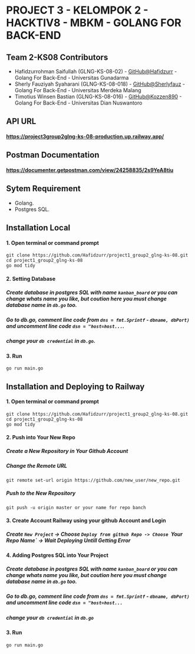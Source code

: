 # PROJECT 3 - KELOMPOK 2 - HACKTIV8 - MBKM - GOLANG FOR BACK-END

## Team 2-KS08 Contributors
* Hafidzurrohman Saifullah (GLNG-KS-08-02) - [GitHub@Hafidzurr](https://github.com/Hafidzurr) - Golang For Back-End - Universitas Gunadarma
* Sherly Fauziyah Syaharani (GLNG-KS-08-018) - [GitHub@Sherlyfauz](https://github.com/Sherlyfauz) - Golang For Back-End - Universitas Merdeka Malang 
* Timotius Winsen Bastian (GLNG-KS-08-016) - [GitHub@Kozzen890](https://github.com/Kozzen890) - Golang For Back-End - Universitas Dian Nuswantoro 
##
##
## API URL 
#### https://project3group2glng-ks-08-production.up.railway.app/
##
## Postman Documentation
#### https://documenter.getpostman.com/view/24258835/2s9YeA8tiu
##
## Sytem Requirement
* Golang.
* Postgres SQL.
## Installation Local
#### 1. Open terminal or command prompt
```
git clone https://github.com/Hafidzurr/project1_group2_glng-ks-08.git
cd project1_group2_glng-ks-08
go mod tidy
```
#### 2. Setting Database 

##### Create database in postgres SQL with name `kanban_board` or you can change whats name you like, but coution here you must change database name in `db.go` too.

##### Go to db.go, comment line code from `dns = fmt.Sprintf` - `dbname, dbPort)` and uncomment line code `dsn = "host=host...`.

##### change your `db credential` in `db.go`.


#### 3. Run 
```
go run main.go
```
## Installation and Deploying to Railway
#### 1. Open terminal or command prompt
```
git clone https://github.com/Hafidzurr/project1_group2_glng-ks-08.git
cd project1_group2_glng-ks-08
go mod tidy
```
#### 2. Push into Your New Repo
##### Create a New Repository in Your Github Account
##### Change the Remote URL
```
git remote set-url origin https://github.com/new_user/new_repo.git
```
##### Push to the New Repository 
```
git push -u origin master or your name for repo banch
```
#### 3. Create Account Railway using your github Account and Login
##### Create `New Project` -> Choose `Deploy from github Repo -> Choose `Your Repo Name` -> Wait Deploying Untill Getting Error

#### 4. Adding Postgres SQL into Your Project




##### Create database in postgres SQL with name `kanban_board` or you can change whats name you like, but coution here you must change database name in `db.go` too.

##### Go to db.go, comment line code from `dns = fmt.Sprintf` - `dbname, dbPort)` and uncomment line code `dsn = "host=host...`

##### change your `db credential` in `db.go`

#### 3. Run 
```
go run main.go
```
